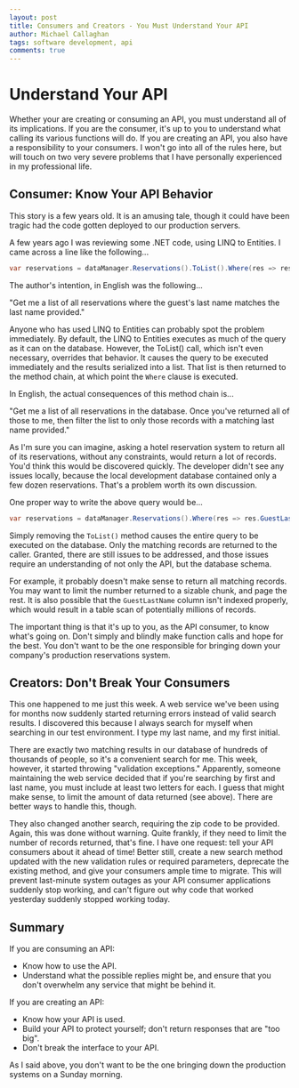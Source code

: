 ```yaml
---
layout: post
title: Consumers and Creators - You Must Understand Your API
author: Michael Callaghan
tags: software development, api
comments: true
---
```


# Understand Your API

Whether your are creating or consuming an API, you must understand all of its implications. If you are the consumer, 
it's up to you to understand what calling its various functions will do. If you are creating an API, you also
have a responsibility to your consumers. I won't go into all of the rules here, but will touch on two very severe
problems that I have personally experienced in my professional life.

<!--more-->
## Consumer: Know Your API Behavior
This story is a few years old. It is an amusing tale, though it could have been tragic had the 
code gotten deployed to our production servers. 

A few years ago I was reviewing some .NET code, using LINQ to Entities. I came across a line like the following...

```csharp
var reservations = dataManager.Reservations().ToList().Where(res => res.GuestLastName == lastName);
```

The author's intention, in English was the following...

"Get me a list of all reservations where the guest's last name matches the last name provided." 

Anyone who has used LINQ to Entities can probably spot the problem immediately. By default, the LINQ to Entities 
executes as much of the query as it can on the database. However, the ToList() call, which isn't even necessary, 
overrides that behavior. It causes the query to be executed immediately and the results serialized into a list.
That list is then returned to the method chain, at which point the `Where` clause is executed. 

In English, the actual consequences of this method chain is...

"Get me a list of all reservations in the database. Once you've returned all of those to me, then filter the list
to only those records with a matching last name provided."

As I'm sure you can imagine, asking a hotel reservation system to return all of its reservations, without any
constraints, would return a lot of records. You'd think this would be discovered quickly. The developer didn't see
any issues locally, because the local development database contained only a few dozen reservations. That's a 
problem worth its own discussion. 

One proper way to write the above query would be...

```csharp
var reservations = dataManager.Reservations().Where(res => res.GuestLastName == lastName);
```

Simply removing the `ToList()` method causes the entire query to be executed on the database. Only the
matching records are returned to the caller. Granted, there are still issues to be addressed, and those
issues require an understanding of not only the API, but the database schema. 

For example, it probably doesn't make sense to return all matching records. You may want to limit the
number returned to a sizable chunk, and page the rest. It is also possible that the `GuestLastName` column
isn't indexed properly, which would result in a table scan of potentially millions of records. 

The important thing is that it's up to you, as the API consumer, to know what's going on. Don't simply
and blindly make function calls and hope for the best. You don't want to be the one responsible for 
bringing down your company's production reservations system.

## Creators: Don't Break Your Consumers
This one happened to me just this week. A web service we've been using for months now suddenly started returning
errors instead of valid search results. I discovered this because I always search for myself when searching in
our test environment. I type my last name, and my first initial. 

There are exactly two matching results in our database of hundreds of thousands of people, so it's a convenient
search for me. This week, however, it started throwing "validation exceptions." Apparently, someone maintaining
the web service decided that if you're searching by first and last name, you must include at least two letters
for each. I guess that might make sense, to limit the amount of data returned (see above). There are better ways
to handle this, though.  

They also changed another search, requiring the zip code to be provided. Again, this was done without warning.
Quite frankly, if they need to limit the number of records returned, that's fine. I have one request:
tell your API consumers about it ahead of time! Better still, create a new search method updated with the 
new validation rules or required parameters, deprecate the existing method, and give your consumers ample time
to migrate. This will prevent last-minute system outages as your API consumer applications suddenly stop 
working, and can't figure out why code that worked yesterday suddenly stopped working today.

## Summary

If you are consuming an API:
- Know how to use the API.
- Understand what the possible replies might be, and ensure that you don't overwhelm any service that might be behind it.

If you are creating an API:
- Know how your API is used.
- Build your API to protect yourself; don't return responses that are "too big".
- Don't break the interface to your API.

 As I said above, you don't want to be the one bringing down the production systems on a Sunday morning.
